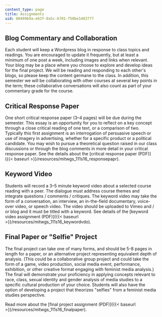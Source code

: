 ```yaml
---
content_type: page
title: Assignments
uid: 88499b9a-e63f-0a5c-6701-f50be1483777
---
```


Blog Commentary and Collaboration
---------------------------------

Each student will keep a Wordpress blog in response to class topics and readings. You are encouraged to update it frequently, but at least a minimum of one post a week, including images and links when relevant. Your blog may be a place where you choose to explore and develop ideas for the final project. We will be reading and responding to each other's blogs, so please keep the content germane to the class. In addition, this semester we will be collaborating with other courses at several key points in the term; these collaborative conversations will also count as part of your commentary grade for the course.

Critical Response Paper
-----------------------

One short critical response paper (3–4 pages) will be due during the semester. This essay is an opportunity for you to reflect on a key concept through a close critical reading of one text, or a comparison of two. Typically this first assignment is an interrogation of persuasive speech or use of imagery in advertising, whether for a specific product or a political candidate. You may wish to pursue a theoretical question raised in our class discussions or through the blog comments in more detail in your critical response paper. See the details about the [critical response paper (PDF)]({{< baseurl >}}/resources/mitwgs_111s16_responsepapr).

Keyword Video
-------------

Students will record a 3–5 minute keyword video about a selected course reading with a peer. The dialogue must address course themes and integrate questions / comments / critiques. The keyword video may take the form of a conversation, an interview, an in-the-field documentary, voice-over video, or speech video. The video should be uploaded to Vimeo and / or blog and it must be titled with a keyword. See details of the [keyword video assignment (PDF)]({{< baseurl >}}/resources/mitwgs_111s16_keywordvdo).

Final Paper or "Selfie" Project
-------------------------------

The final project can take one of many forms, and should be 5-8 pages in length for a paper, or an alternative project representing equivalent depth of analysis. (This could be a collaborative group project and could take the form of a game, video production, social media event, performance, exhibition, or other creative format engaging with feminist media analysis.) The final will demonstrate your proficiency in applying concepts relevant to race, class, sexual identity and gender analysis of media studies to a specific cultural production of your choice. Students will also have the option of developing a project that theorizes "selfies" from a feminist media studies perspective.

Read more about the [final project assignment (PDF)]({{< baseurl >}}/resources/mitwgs_111s16_finalpaper).